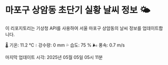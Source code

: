 
# 마포구 상암동 초단기 실황 날씨 정보 🌤️

이 리포지토리는 기상청 API를 사용하여 서울 마포구 상암동의 날씨 정보를 업데이트합니다. 

🌡️ 기온: 11.2 ℃
💧 강수량: 0 mm
💦 습도: 75 %
🌬️ 풍속: 0.7 m/s

마지막 업데이트 시각: 2025년 05월 05일 05시 11분    
